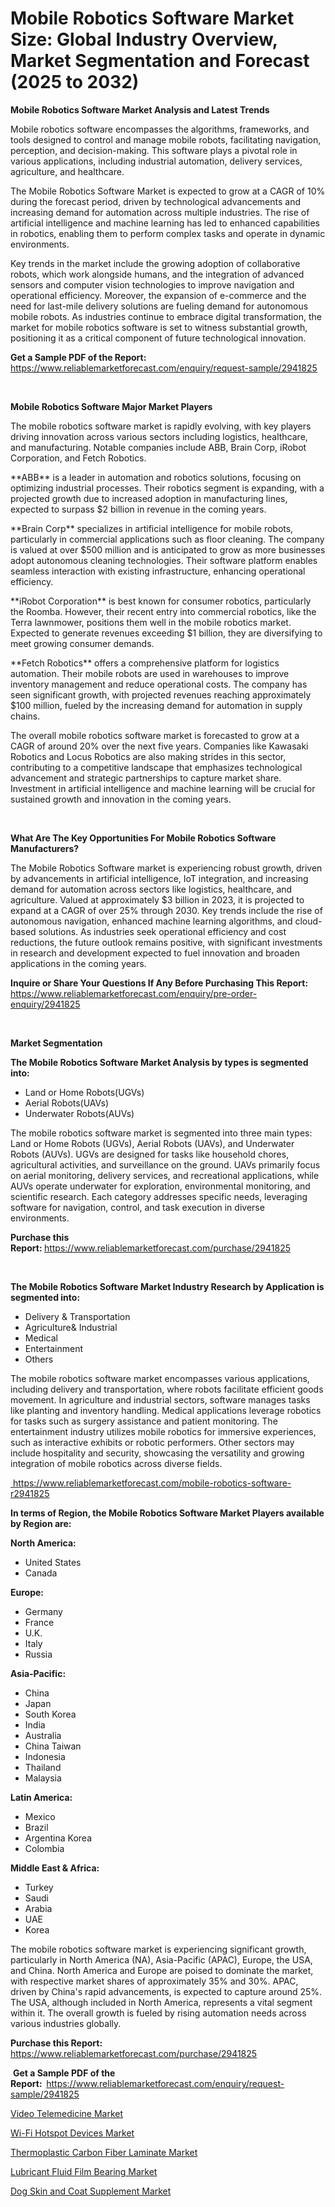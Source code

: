 <p><h1>Mobile Robotics Software Market Size: Global Industry Overview, Market Segmentation and Forecast (2025 to 2032)</h1></p><p><strong>Mobile Robotics Software Market Analysis and Latest Trends</strong></p>
<p><p>Mobile robotics software encompasses the algorithms, frameworks, and tools designed to control and manage mobile robots, facilitating navigation, perception, and decision-making. This software plays a pivotal role in various applications, including industrial automation, delivery services, agriculture, and healthcare.</p><p>The Mobile Robotics Software Market is expected to grow at a CAGR of 10% during the forecast period, driven by technological advancements and increasing demand for automation across multiple industries. The rise of artificial intelligence and machine learning has led to enhanced capabilities in robotics, enabling them to perform complex tasks and operate in dynamic environments.</p><p>Key trends in the market include the growing adoption of collaborative robots, which work alongside humans, and the integration of advanced sensors and computer vision technologies to improve navigation and operational efficiency. Moreover, the expansion of e-commerce and the need for last-mile delivery solutions are fueling demand for autonomous mobile robots. As industries continue to embrace digital transformation, the market for mobile robotics software is set to witness substantial growth, positioning it as a critical component of future technological innovation.</p></p>
<p><strong>Get a Sample PDF of the Report:&nbsp;</strong> <a href="https://www.reliablemarketforecast.com/enquiry/request-sample/2941825?utm_campaign=1899&utm_medium=2&utm_source=Github&utm_content=ia&utm_term=15032025&utm_id=mobile-robotics-software">https://www.reliablemarketforecast.com/enquiry/request-sample/2941825</a></p>
<p>&nbsp;</p>
<p><strong>Mobile Robotics Software Major Market Players</strong></p>
<p><p>The mobile robotics software market is rapidly evolving, with key players driving innovation across various sectors including logistics, healthcare, and manufacturing. Notable companies include ABB, Brain Corp, iRobot Corporation, and Fetch Robotics.</p><p>**ABB** is a leader in automation and robotics solutions, focusing on optimizing industrial processes. Their robotics segment is expanding, with a projected growth due to increased adoption in manufacturing lines, expected to surpass $2 billion in revenue in the coming years.</p><p>**Brain Corp** specializes in artificial intelligence for mobile robots, particularly in commercial applications such as floor cleaning. The company is valued at over $500 million and is anticipated to grow as more businesses adopt autonomous cleaning technologies. Their software platform enables seamless interaction with existing infrastructure, enhancing operational efficiency.</p><p>**iRobot Corporation** is best known for consumer robotics, particularly the Roomba. However, their recent entry into commercial robotics, like the Terra lawnmower, positions them well in the mobile robotics market. Expected to generate revenues exceeding $1 billion, they are diversifying to meet growing consumer demands.</p><p>**Fetch Robotics** offers a comprehensive platform for logistics automation. Their mobile robots are used in warehouses to improve inventory management and reduce operational costs. The company has seen significant growth, with projected revenues reaching approximately $100 million, fueled by the increasing demand for automation in supply chains.</p><p>The overall mobile robotics software market is forecasted to grow at a CAGR of around 20% over the next five years. Companies like Kawasaki Robotics and Locus Robotics are also making strides in this sector, contributing to a competitive landscape that emphasizes technological advancement and strategic partnerships to capture market share. Investment in artificial intelligence and machine learning will be crucial for sustained growth and innovation in the coming years.</p></p>
<p>&nbsp;</p>
<p><strong>What Are The Key Opportunities For Mobile Robotics Software Manufacturers?</strong></p>
<p><p>The Mobile Robotics Software market is experiencing robust growth, driven by advancements in artificial intelligence, IoT integration, and increasing demand for automation across sectors like logistics, healthcare, and agriculture. Valued at approximately $3 billion in 2023, it is projected to expand at a CAGR of over 25% through 2030. Key trends include the rise of autonomous navigation, enhanced machine learning algorithms, and cloud-based solutions. As industries seek operational efficiency and cost reductions, the future outlook remains positive, with significant investments in research and development expected to fuel innovation and broaden applications in the coming years.</p></p>
<p><strong>Inquire or Share Your Questions If Any Before Purchasing This Report:</strong> <a href="https://www.reliablemarketforecast.com/enquiry/pre-order-enquiry/2941825?utm_campaign=1899&utm_medium=2&utm_source=Github&utm_content=ia&utm_term=15032025&utm_id=mobile-robotics-software">https://www.reliablemarketforecast.com/enquiry/pre-order-enquiry/2941825</a></p>
<p>&nbsp;</p>
<p><strong>Market Segmentation</strong></p>
<p><strong>The Mobile Robotics Software Market Analysis by types is segmented into:</strong></p>
<p><ul><li>Land or Home Robots(UGVs)</li><li>Aerial Robots(UAVs)</li><li>Underwater Robots(AUVs)</li></ul></p>
<p><p>The mobile robotics software market is segmented into three main types: Land or Home Robots (UGVs), Aerial Robots (UAVs), and Underwater Robots (AUVs). UGVs are designed for tasks like household chores, agricultural activities, and surveillance on the ground. UAVs primarily focus on aerial monitoring, delivery services, and recreational applications, while AUVs operate underwater for exploration, environmental monitoring, and scientific research. Each category addresses specific needs, leveraging software for navigation, control, and task execution in diverse environments.</p></p>
<p><strong>Purchase this Report:&nbsp;</strong><a href="https://www.reliablemarketforecast.com/purchase/2941825?utm_campaign=1899&utm_medium=2&utm_source=Github&utm_content=ia&utm_term=15032025&utm_id=mobile-robotics-software">https://www.reliablemarketforecast.com/purchase/2941825</a></p>
<p>&nbsp;</p>
<p><strong>The Mobile Robotics Software Market Industry Research by Application is segmented into:</strong></p>
<p><ul><li>Delivery & Transportation</li><li>Agriculture& Industrial</li><li>Medical</li><li>Entertainment</li><li>Others</li></ul></p>
<p><p>The mobile robotics software market encompasses various applications, including delivery and transportation, where robots facilitate efficient goods movement. In agriculture and industrial sectors, software manages tasks like planting and inventory handling. Medical applications leverage robotics for tasks such as surgery assistance and patient monitoring. The entertainment industry utilizes mobile robotics for immersive experiences, such as interactive exhibits or robotic performers. Other sectors may include hospitality and security, showcasing the versatility and growing integration of mobile robotics across diverse fields.</p></p>
<p><a href="https://www.reliablemarketforecast.com/mobile-robotics-software-r2941825?utm_campaign=1899&utm_medium=2&utm_source=Github&utm_content=ia&utm_term=15032025&utm_id=mobile-robotics-software">&nbsp;https://www.reliablemarketforecast.com/mobile-robotics-software-r2941825</a></p>
<p><strong>In terms of Region, the Mobile Robotics Software Market Players available by Region are:</strong></p>
<p>
    <p> <strong> North America: </strong>
        <ul>
            <li>United States</li>
            <li>Canada</li>
        </ul>
        </p> 
    <p> <strong> Europe: </strong>
        <ul>
            <li>Germany</li>
            <li>France</li>
            <li>U.K.</li>
            <li>Italy</li>
            <li>Russia</li>
        </ul>
        </p> 
    <p> <strong> Asia-Pacific: </strong>
        <ul>
            <li>China</li>
            <li>Japan</li>
            <li>South Korea</li>
            <li>India</li>
            <li>Australia</li>
            <li>China Taiwan</li>
            <li>Indonesia</li>
            <li>Thailand</li>
            <li>Malaysia</li>
        </ul>
        </p> 
    <p> <strong> Latin America: </strong>
        <ul>
            <li>Mexico</li>
            <li>Brazil</li>
            <li>Argentina Korea</li>
            <li>Colombia</li>
        </ul>
        </p> 
    <p> <strong> Middle East & Africa: </strong>
        <ul>
            <li>Turkey</li>
            <li>Saudi</li>
            <li>Arabia</li>
            <li>UAE</li>
            <li>Korea</li>
        </ul>
    </p>
    </p>
<p><p>The mobile robotics software market is experiencing significant growth, particularly in North America (NA), Asia-Pacific (APAC), Europe, the USA, and China. North America and Europe are poised to dominate the market, with respective market shares of approximately 35% and 30%. APAC, driven by China's rapid advancements, is expected to capture around 25%. The USA, although included in North America, represents a vital segment within it. The overall growth is fueled by rising automation needs across various industries globally.</p></p>
<p><strong>Purchase this Report: </strong><a href="https://www.reliablemarketforecast.com/purchase/2941825?utm_campaign=1899&utm_medium=2&utm_source=Github&utm_content=ia&utm_term=15032025&utm_id=mobile-robotics-software">https://www.reliablemarketforecast.com/purchase/2941825</a></p>
<p>&nbsp;<strong>Get a Sample PDF of the Report:&nbsp;&nbsp;</strong><a href="https://www.reliablemarketforecast.com/enquiry/request-sample/2941825?utm_campaign=1899&utm_medium=2&utm_source=Github&utm_content=ia&utm_term=15032025&utm_id=mobile-robotics-software">https://www.reliablemarketforecast.com/enquiry/request-sample/2941825</a></p>
<p><strong></strong></p>
<p><p><a href="https://github.com/iontahoehlct/Market-Research-Report-List-1/blob/main/video-telemedicine-market.md?utm_campaign=1899&utm_medium=2&utm_source=Github&utm_content=ia&utm_term=15032025&utm_id=mobile-robotics-software">Video Telemedicine Market</a></p><p><a href="https://github.com/rogetspate12/Market-Research-Report-List-1/blob/main/wi-fi-hotspot-devices-market.md?utm_campaign=1899&utm_medium=2&utm_source=Github&utm_content=ia&utm_term=15032025&utm_id=mobile-robotics-software">Wi-Fi Hotspot Devices Market</a></p><p><a href="https://github.com/sahoolipko6f/Market-Research-Report-List-1/blob/main/thermoplastic-carbon-fiber-laminate-market.md?utm_campaign=1899&utm_medium=2&utm_source=Github&utm_content=ia&utm_term=15032025&utm_id=mobile-robotics-software">Thermoplastic Carbon Fiber Laminate Market</a></p><p><a href="https://github.com/nxauwedaroui2/Market-Research-Report-List-1/blob/main/lubricant-fluid-film-bearing-market.md?utm_campaign=1899&utm_medium=2&utm_source=Github&utm_content=ia&utm_term=15032025&utm_id=mobile-robotics-software">Lubricant Fluid Film Bearing Market</a></p><p><a href="https://github.com/ranewknaller/Market-Research-Report-List-1/blob/main/dog-skin-and-coat-supplement-market.md?utm_campaign=1899&utm_medium=2&utm_source=Github&utm_content=ia&utm_term=15032025&utm_id=mobile-robotics-software">Dog Skin and Coat Supplement Market</a></p></p>